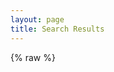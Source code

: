 ```yaml
---
layout: page
title: Search Results
---
```

<section id="search-results" style="display: none;"> </section>


{% raw %}
<script id="search-results-template" type="text/mustache">
  {{#entries}}
    <article>
      <h3>
        <a href="/devguide{{url}}">{{title}}</a>
      </h3>
    </article>
  {{/entries}}
  {% endraw %}
</script>
